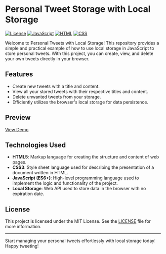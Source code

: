 # Personal Tweet Storage with Local Storage

[![License](https://img.shields.io/badge/license-MIT-blue.svg)](https://github.com/your-username/your-repo/blob/main/LICENSE)
[![JavaScript](https://img.shields.io/badge/javascript-ES6-yellow.svg)](https://www.ecma-international.org/ecma-262/6.0/)
[![HTML](https://img.shields.io/badge/HTML-5-orange.svg)](https://html.spec.whatwg.org/multipage/)
[![CSS](https://img.shields.io/badge/CSS-3-blue.svg)](https://www.w3.org/TR/2001/WD-css3-roadmap-20010523/)

Welcome to Personal Tweets with Local Storage! This repository provides a simple and practical example of how to use local storage in JavaScript to store personal tweets. With this project, you can create, view, and delete your own tweets directly in your browser.

## Features

- Create new tweets with a title and content.
- View all your stored tweets with their respective titles and content.
- Delete unwanted tweets from your storage.
- Efficiently utilizes the browser's local storage for data persistence.

## Preview

<a href="https://smltalavera95.github.io/mytweets/" target="_blank">View Demo</a>


## Technologies Used

- **HTML5**: Markup language for creating the structure and content of web pages.
- **CSS3**: Style sheet language used for describing the presentation of a document written in HTML.
- **JavaScript (ES6+)**: High-level programming language used to implement the logic and functionality of the project.
- **Local Storage**: Web API used to store data in the browser with no expiration date.

## License

This project is licensed under the MIT License. See the [LICENSE](LICENSE) file for more information.


---

Start managing your personal tweets effortlessly with local storage today! Happy tweeting!
